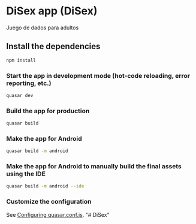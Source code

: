 # DiSex app (DiSex)

Juego de dados para adultos

## Install the dependencies
```bash
npm install
```

### Start the app in development mode (hot-code reloading, error reporting, etc.)
```bash
quasar dev
```

### Build the app for production
```bash
quasar build
```

### Make the app for Android
```bash
quasar build -m android 
```

### Make the app for Android to manually build the final assets using the IDE 
```bash
quasar build -m android --ide
```

### Customize the configuration
See [Configuring quasar.conf.js](https://quasar.dev/quasar-cli/quasar-conf-js).
"# DiSex" 
